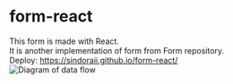 # form-react
This form is made with React.   
It is another implementation of form from Form repository.  
Deploy: https://sindoraii.github.io/form-react/  
<image src="/diagrams/dataFlow.jpg" alt="Diagram of data flow">  
